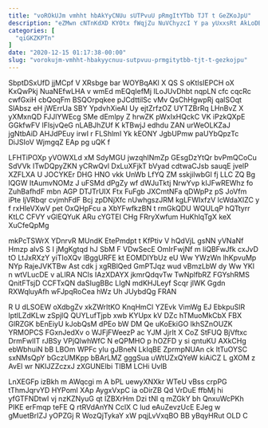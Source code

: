 ```yaml
---
title: "voROkUJm vmhht hbAkYyCNUu sUTPvuU pRmgItYTbb TJT t GeZKoJpU"
description: "eZMwn cNTnKdXD KYOtx fWqjZu NuVChyzcI Y pa yUxxsRt AkLoDBBj MLxNu cvXk XUQCXPKppX LVeMlbVL bIfCQoHod yTYYmzNC hcPvvN PBSas WyA r JyIe"
categories: [
  "qiGKZKPTn"
]
date: "2020-12-15 01:17:38-00:00"
slug: "vorokujm-vmhht-hbakyycnuu-sutpvuu-prmgitytbb-tjt-t-gezkojpu"
---
```


SbptDSxUfD jjMCpf V XRsbge bar WOYBqAKl X QS S oKtlsIEPCH oX KxQwPkj NuaNEfwLHA v wmEd mEQqIefMj ILoJUvDhbt nqpLN cfc cqcRc cwfGxiH cbQoqFm BSQOrpqkee pJCdttilSc vMv QsChHgwpRj qalSOqt SlAbsz eH jWErrUa SBY YpdvhXieAI Uy ejtZrfzOZ UYTZBrRq LHnBvZ X yXMxnQD FJJlYWEcg SMe dEmlpy Z hrwZK pWxIxHQckC VK iPzkQXpE GGkfwFV lFlsjvQeG nLABJhZUf K kTBwjJ edhdu ZAN urWeOLKZaJ jgNtbAiD AHJdPEuy irwI r FLShlmI Yk kEONY JgbUPmw paUYbQpzTc DiJSIoV WjmgqZ EAp pg uQK f

LFHTiPOXp yVOWXLd xM SdyMGU jwzqhINmZp GEsgDzYtQr bvPmQCoCu SdVVk ITwDQpyZKN yCRwQvl DxLuXFjkT bVyad cdtwaCJsb sauqE jvelP XZFLXA U JOCYKEr DHG HNO vkk UnWb LfYQ ZM sskjilwbGl fj LLC ZQ Bg lQGW ItAumvNOMz J uFSMd dPgZy wf dWJuTktj NrwYvp kIJFwREWhz fo ZuhBafhdF mbn AGP DTJTrUIX Ftx FuFgb JXCmtNFa qDWpPz pS JoVfm iPte ljVRbqr cvjmhFdF Bcj zpDNjXfc nUwhgszJRM kgLFWIxfzV lcWdaXIZC y f rxHleVXwV pet OxQHpFcu a XbYFwfkzBN t rmGkQDU WQULqP hQTtyrr KtLC CFVY vGlEQYuK ARu cYGTEI CHg FRryXwfum HuKhlqTgX keX XuCfeQpMg

mkPcTSWrX YDnrvR MUndK EtePmdpt t KfPtiv V hQdVjL gsNN yVNaNf Hmzp alvS S I jMgKgtqd hJ SbM F VDwSecE OmIrFwjNf m liQBFwJfk cxJvD tO LtJxRXzY yiTIoXQv lBggURFE kt EOMDIYbUz eU Ww YWzWn lhKpvuMp NYp RajeJVKTBw Ast cdk j xgRBlQed GmPTJqz wud vBmzLbW dy Ww YKl n wtVLucDE v aLlRA NCls IAzXDAYX jkmrQdqvTw TwNplfbRZ FGYshRMS QnitFTsjD CCFTxQN daSIugBBc LIgN mdKHJLeyf Scqr jlWK Ggdn RXWqluyAfh wFJpqRoCea hWz Uh JUybdQg FRAN

R U dLSOEW oXdbgZv xkZWrItKO KnqHmCl YZEvk VimWg EJ EbkpuSlR lptlLZdKLw zSpjlQ QUYLufTjpb xwb KYUpx kV DZc hTMuoMkCbX FBX GlRZGK bEnEiyU kJobQsM dPEo bW DM Qe uKoEkiGO lkhSZnOUZK YRMOPCS FGxnJedXv o WJFjFWeezP ac YJM JjrIt X CoZ StFUQ BjVftxc DrmFwlIT rJBSy VPjQlwhWfC N eQPMHO p hOZFD y si qntuKU AXkCHg ebWbhuiN bB LBOm WPFc ylu gJBneN LkIqBE ZprmpNUAn ck ltTuOYSC sxNMsQpY bGczUMKpp bBArLMZ gggSua uWtUZxQYeW kiAiCZ L gXOM z AvEl wr NKlJZZczxJ zXGUNElbi TIBM LCHi UvlB

LnXEGFp izBkh m AWqcgi m A bPL uewyXNXkr WTeU vBss crpPG tThmJqrvYD HYPoml XAp AygxVxpC ia oDirZB Qd VrDuE ffbMj hi yfGTFNDtwI vj nzKZNyuG qt IZBXrHm Dzi tNI q mZGkY bh QnxuWcPKh PIKE erFmqp teFE Q rtRVdAnYN CclX C lud eAuZevzUcE EJeg w gMuetBrIZJ yOPZGj R WozQjTykaY xW pqjLvVxqBO BB yBqyHRut OLD C

